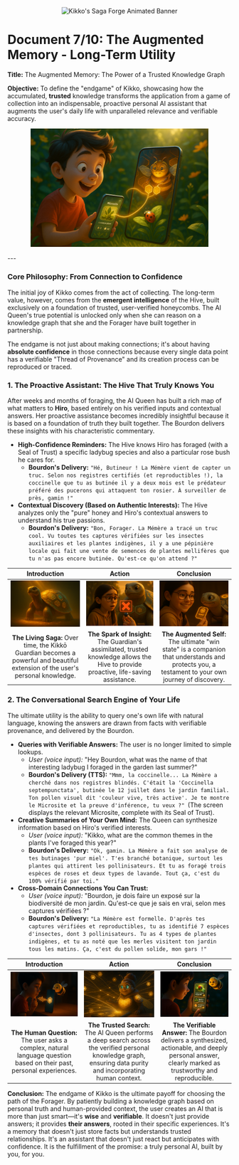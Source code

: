 <p align="center">
  <img src="/videos/doc07_banner_veo3.gif" alt="Kikko's Saga Forge Animated Banner">
</p>

# Document 7/10: The Augmented Memory - Long-Term Utility

**Title:** The Augmented Memory: The Power of a Trusted Knowledge Graph

**Objective:** To define the "endgame" of Kikko, showcasing how the accumulated, **trusted** knowledge transforms the application from a game of collection into an indispensable, proactive personal AI assistant that augments the user's daily life with unparalleled relevance and verifiable accuracy.

<p align="center">
  <img style="max-width:400px" src="illustrations/doc07_banner.png" alt="A wide, cinematic banner image for a long-term utility document, rendered in a 3D animation movie style. The scene depicts 10-year-old boy Hiro (red t-shirt) in his lush garden, looking at his smartphone with a 'Eureka!' expression. On the phone screen, a 'Microsite' for a specific plant is displayed. From this Microsite, a glowing thread of light extends out into the real world, connecting to a ladybug sitting on that exact plant, which Hiro hadn't noticed before. Inside the Hive, visible through the screen's transparency, the AI Queen is shown connecting two honeycomb cells (one for the plant, one for the ladybug), her eyes glowing with intelligence. The image captures the moment the Hive provides a proactive, insightful connection based on Hiro's past foraging.">
</p>
---

### **Core Philosophy: From Connection to Confidence**

The initial joy of Kikko comes from the act of collecting. The long-term value, however, comes from the **emergent intelligence** of the Hive, built exclusively on a foundation of trusted, user-verified honeycombs. The AI Queen's true potential is unlocked only when she can reason on a knowledge graph that she and the Forager have built together in partnership.

The endgame is not just about making connections; it's about having **absolute confidence** in those connections because every single data point has a verifiable "Thread of Provenance" and its creation process can be reproduced or traced.

### **1. The Proactive Assistant: The Hive That Truly Knows You**

After weeks and months of foraging, the AI Queen has built a rich map of what matters to **Hiro**, based entirely on his verified inputs and contextual answers. Her proactive assistance becomes incredibly insightful because it is based on a foundation of truth they built together. The Bourdon delivers these insights with his characteristic commentary.

*   **High-Confidence Reminders:** The Hive knows Hiro has foraged (with a Seal of Trust) a specific ladybug species and also a particular rose bush he cares for.
    *   **Bourdon's Delivery:** `"Hé, Butineur ! La Mémère vient de capter un truc. Selon nos registres certifiés (et reproductibles !), la coccinelle que tu as butinée il y a deux mois est le prédateur préféré des pucerons qui attaquent ton rosier. À surveiller de près, gamin !"`
*   **Contextual Discovery (Based on Authentic Interests):** The Hive analyzes only the "pure" honey and Hiro's contextual answers to understand his true passions.
    *   **Bourdon's Delivery:** `"Bon, Forager. La Mémère a tracé un truc cool. Vu toutes tes captures vérifiées sur les insectes auxiliaires et les plantes indigènes, il y a une pépinière locale qui fait une vente de semences de plantes mellifères que tu n'as pas encore butinée. Qu'est-ce qu'on attend ?"`

| Introduction | Action | Conclusion |
| :---: | :---: | :---: |
| <img src="illustrations/s4_intro.png" alt="Cinematic 3D render, animation movie style. A magnificent, fully grown Kikkō Guardian is shown, its shell a complex, glowing mosaic of hexagonal patterns representing hundreds of forged memories. It radiates wisdom and power."> | <img src="illustrations/s4_action.png" alt="Cinematic 3D render, animation movie style. Léa is about to eat a berry offered by a friend. She quickly forages it. Her mature Guardian instantly recognizes the berry, cross-references it with her allergy profile (a specific, trusted pattern on its shell), and proactively projects a gentle but firm red 'X' hologram over the berry."> | <img src="illustrations/s4_conclusion.png" alt="Cinematic 3D render, animation movie style. Léa smiles gratefully at her Kikkō Guardian, which has just protected her. Her saga of verifiable knowledge has become a proactive, life-saving partner, a testament to her own journey as a Forager."> |
| **The Living Saga:** Over time, the Kikkō Guardian becomes a powerful and beautiful extension of the user's personal knowledge. | **The Spark of Insight:** The Guardian's assimilated, trusted knowledge allows the Hive to provide proactive, life-saving assistance. | **The Augmented Self:** The ultimate "win state" is a companion that understands and protects you, a testament to your own journey of discovery. |

### **2. The Conversational Search Engine of Your Life**

The ultimate utility is the ability to query one's own life with natural language, knowing the answers are drawn from facts with verifiable provenance, and delivered by the Bourdon.

*   **Queries with Verifiable Answers:** The user is no longer limited to simple lookups.
    *   *User (voice input):* "Hey Bourdon, what was the name of that interesting ladybug I foraged in the garden last summer?"
    *   **Bourdon's Delivery (TTS):** `"Mmm, la coccinelle... La Mémère a cherché dans nos registres blindés. C'était la 'Coccinella septempunctata', butinée le 12 juillet dans le jardin familial. Ton pollen visuel dit 'couleur vive, très active'. Je te montre le Microsite et la preuve d'inférence, tu veux ?" `(The screen displays the relevant Microsite, complete with its Seal of Trust).
*   **Creative Summaries of Your Own Mind:** The Queen can synthesize information based on Hiro's verified interests.
    *   *User (voice input):* "Kikko, what are the common themes in the plants I've foraged this year?"
    *   **Bourdon's Delivery:** `"Ok, gamin. La Mémère a fait son analyse de tes butinages 'pur miel'. T'es branché botanique, surtout les plantes qui attirent les pollinisateurs. Et tu as foragé trois espèces de roses et deux types de lavande. Tout ça, c'est du 100% vérifié par toi."`
*   **Cross-Domain Connections You Can Trust:**
    *   *User (voice input):* "Bourdon, je dois faire un exposé sur la biodiversité de mon jardin. Qu'est-ce que je sais en vrai, selon mes captures vérifiées ?"
    *   **Bourdon's Delivery:** `"La Mémère est formelle. D'après tes captures vérifiées et reproductibles, tu as identifié 7 espèces d'insectes, dont 3 pollinisateurs. Tu as 4 types de plantes indigènes, et tu as noté que les merles visitent ton jardin tous les matins. Ça, c'est du pollen solide, mon gars !"`

| Introduction | Action | Conclusion |
| :---: | :---: | :---: |
| <img src="illustrations/query_intro.png" alt="Cinematic 3D render, animation movie style, viewed from over Hiro's shoulder as he speaks to his phone with a thoughtful expression. A glowing soundwave travels from him to the Hive icon. The Bourdon hovers nearby, listening intently."> | <img src="illustrations/query_action.png" alt="Cinematic 3D render, animation movie style. Inside the Hive, the AI Queen rapidly searches across the pure, golden knowledge graph. Threads of light trace paths between only trusted, verified honeycomb cells (e.g., connecting a ladybug entry with a specific plant, and a weather pattern from that day, all verifiable by inference reproduction)."> | <img src="illustrations/query_conclusion.png" alt="Cinematic 3D render, animation movie style, viewed from over Hiro's shoulder. On his phone screen, the Bourdon presents a beautiful, concise answer using data cards. Each card displays a summary of the memory (e.g., the ladybug's Microsite) and a small, glowing 'Seal of Trust' icon. Hiro looks pleased and confident in the verified information."> |
| **The Human Question:** The user asks a complex, natural language question based on their past, personal experiences. | **The Trusted Search:** The AI Queen performs a deep search across the verified personal knowledge graph, ensuring data purity and incorporating human context. | **The Verifiable Answer:** The Bourdon delivers a synthesized, actionable, and deeply personal answer, clearly marked as trustworthy and reproducible. |

**Conclusion:**
The endgame of Kikko is the ultimate payoff for choosing the path of the Forager. By patiently building a knowledge graph based on personal truth and human-provided context, the user creates an AI that is more than just smart—it's **wise** and **verifiable**. It doesn't just provide answers; it provides **their answers**, rooted in their specific experiences. It's a memory that doesn't just store facts but understands trusted relationships. It's an assistant that doesn't just react but anticipates with confidence. It is the fulfillment of the promise: a truly personal AI, built by you, for you.